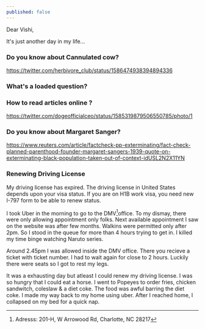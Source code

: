 ```yaml
---
published: false
---
```

Dear Vishi,

It's just another day in my life...

### Do you know about Cannulated cow?

https://twitter.com/herbivore_club/status/1586474938394894336

### What's a loaded question?

### How to read articles online ? 

https://twitter.com/dogeofficialceo/status/1585319879506550785/photo/1


### Do you know about Margaret Sanger? 

https://www.reuters.com/article/factcheck-pp-exterminating/fact-check-planned-parenthood-founder-margaret-sangers-1939-quote-on-exterminating-black-population-taken-out-of-context-idUSL2N2X11YN

### Renewing Driving License

My driving license has expired. The driving license in United States depends upon your visa status. If you are on H1B work visa, you need new I-797 form to be able to renew status. 

I took Uber in the morning to go to the DMV[^add]office. To my dismay, there were only allowing appointment only folks. Next available appointment I saw on the website was after few months. Walkins were permitted only after 2pm. So I stood in the queue for more than 4 hours trying to get in. I killed my time binge watching Naruto series. 

Around 2.45pm I was allowed inside the DMV office. There you recieve a ticket with ticket number. I had to wait again for close to 2 hours. Luckily there were seats so I got to rest my legs. 

It was a exhausting day but atleast I could renew my driving license. I was so hungry that I could eat a horse. I went to Popeyes to order fries, chicken sandwitch, coleslaw & a diet coke. The food was awful barring the diet coke. I made my way back to my home using uber. After I reached home, I collapsed on my bed for a quick nap.

[^add]: Adresss: 201-H, W Arrowood Rd, Charlotte, NC 28217